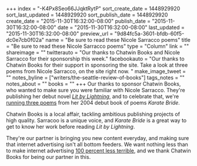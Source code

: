 +++
index = "-K4Px8Seo66JJqktRytP"
sort_create_date = 1448929920
sort_last_updated = 1448929920
sort_publish_date = 1448929920
create_date = "2015-11-30T16:32:00-08:00"
publish_date = "2015-11-30T16:32:00-08:00"
date = "2015-11-30T16:32:00-08:00"
last_updated = "2015-11-30T16:32:00-08:00"
preview_url = "9d84fc5a-3601-bfdb-60f5-dc0e7cb0f02a"
name = "Be sure to read these Nicole Sarracco poems"
title = "Be sure to read these Nicole Sarracco poems"
type = "Column"
link = ""
shareimage = ""
twitterauto = "Our thanks to Chatwin Books and Nicole Sarracco for their sponsorship this week."
facebookauto = "Our thanks to Chatwin Books for their support in sponsoring the site. Take a look at three poems from Nicole Sarracco, on the site right now. "
make_image_tweet = ""
notes_byline = ["writers/the-seattle-review-of-books"]
tags_notes = ""
notes_about = ""
books = ""
+++
Our thanks to sponsor Chatwin Books, who wanted to make sure you were familiar with Nicole Sarracco. They're publishing her debut novel [_Lit by Lightning_](http://www.chatwinbooks.com/shop/litbylightning), and to celebrate that, we're [running three poems](http://seattlereviewofbooks.com/sponsorships) from her 2004 debut book of poems _Karate Bride_. 

Chatwin Books is a local affair, tackling ambitious publishing projects of high quality. Sarracoo is a unique voice, and _Karate Bride_ is a great way to get to know her work before reading _Lit by Lightning_. 

They're our partner is bringing you new content everyday, and making sure that internet advertising isn't all bottom feeders. We want nothing less than to make internet advertising [100 percent less terrible](http://seattlereviewofbooks.com/notes/2015/08/05/help-us-make-internet-advertisements-100-percent-less-terrible/), and we thank Chatwin Books for being our partner in this.